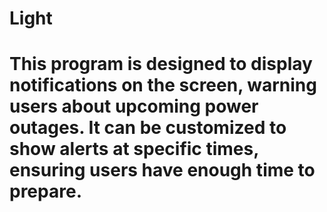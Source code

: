 # Light
# This program is designed to display notifications on the screen, warning users about upcoming power outages. It can be customized to show alerts at specific times, ensuring users have enough time to prepare.